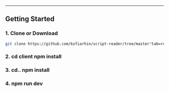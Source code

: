 ---

## Getting Started

### 1. Clone or Download

```bash
git clone https://github.com/kofiarhin/script-reader/tree/master?tab=readme-ov-file

```

### 2. cd client npm install

### 3. cd.. npm install

### 4. npm run dev
